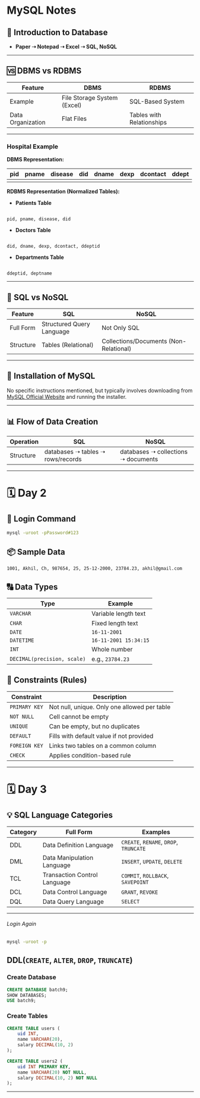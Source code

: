 # MySQL Notes

## 📘 Introduction to Database

- **Paper ➝ Notepad ➝ Excel ➝ SQL, NoSQL**

---

## 🆚 DBMS vs RDBMS

| Feature | DBMS | RDBMS |
|--------|------|--------|
| Example | File Storage System (Excel) | SQL-Based System |
| Data Organization | Flat Files | Tables with Relationships |

---

### Hospital Example

**DBMS Representation:**

| pid | pname | disease | did | dname | dexp | dcontact | ddept |
|-----|--------|----------|-----|--------|------|----------|--------|
|     |        |          |     |        |      |          |        |

**RDBMS Representation (Normalized Tables):**

- **Patients Table**
```

pid, pname, disease, did

```

- **Doctors Table**
```

did, dname, dexp, dcontact, ddeptid

```

- **Departments Table**
```

ddeptid, deptname

````

---

## 🔁 SQL vs NoSQL

| Feature | SQL | NoSQL |
|---------|-----|--------|
| Full Form | Structured Query Language | Not Only SQL |
| Structure | Tables (Relational) | Collections/Documents (Non-Relational) |

---

## 🧰 Installation of MySQL

No specific instructions mentioned, but typically involves downloading from [MySQL Official Website](https://dev.mysql.com/) and running the installer.

---

## 📊 Flow of Data Creation

| Operation | SQL | NoSQL |
|----------|-----|--------|
| Structure | databases ➝ tables ➝ rows/records | databases ➝ collections ➝ documents |

---

# 🗓️ Day 2

## 🔐 Login Command

```bash
mysql -uroot -pPassword#123
````

## 📦 Sample Data

```
1001, Akhil, Ch, 987654, 25, 25-12-2000, 23784.23, akhil@gmail.com
```

## 🔠 Data Types

| Type                        | Example               |
| --------------------------- | --------------------- |
| `VARCHAR`                   | Variable length text  |
| `CHAR`                      | Fixed length text     |
| `DATE`                      | `16-11-2001`          |
| `DATETIME`                  | `16-11-2001 15:34:15` |
| `INT`                       | Whole number          |
| `DECIMAL(precision, scale)` | e.g., `23784.23`      |

## 🔐 Constraints (Rules)

| Constraint    | Description                                  |
| ------------- | -------------------------------------------- |
| `PRIMARY KEY` | Not null, unique. Only one allowed per table |
| `NOT NULL`    | Cell cannot be empty                         |
| `UNIQUE`      | Can be empty, but no duplicates              |
| `DEFAULT`     | Fills with default value if not provided     |
| `FOREIGN KEY` | Links two tables on a common column          |
| `CHECK`       | Applies condition-based rule                 |

---

# 🗓️ Day 3

## 💡 SQL Language Categories

| Category | Full Form                    | Examples                               |
| -------- | ---------------------------- | -------------------------------------- |
| DDL      | Data Definition Language     | `CREATE`, `RENAME`, `DROP`, `TRUNCATE` |
| DML      | Data Manipulation Language   | `INSERT`, `UPDATE`, `DELETE`           |
| TCL      | Transaction Control Language | `COMMIT`, `ROLLBACK`, `SAVEPOINT`      |
| DCL      | Data Control Language        | `GRANT`, `REVOKE`                      |
| DQL      | Data Query Language          | `SELECT`                               |

---


###### Login Again

```bash
mysql -uroot -p
```

## DDL(`CREATE`, `ALTER`, `DROP`, `TRUNCATE`)
### Create Database

```sql
CREATE DATABASE batch9;
SHOW DATABASES;
USE batch9;
```

### Create Tables

```sql
CREATE TABLE users (
    uid INT,
    name VARCHAR(20),
    salary DECIMAL(10, 2)
);
```

```sql
CREATE TABLE users2 (
    uid INT PRIMARY KEY,
    name VARCHAR(20) NOT NULL,
    salary DECIMAL(10, 2) NOT NULL
);
```

---
